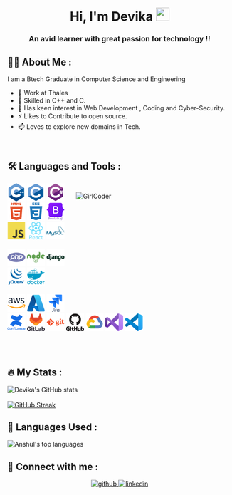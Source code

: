<h1 align="center">Hi, I'm Devika <img src="https://media.giphy.com/media/hvRJCLFzcasrR4ia7z/giphy.gif" width="30px" height="30px"></h1>
<h3 align="center">An avid learner with great passion for technology !!</h3>

## 👩‍💻 About Me :
I am a Btech Graduate in Computer Science and Engineering
- 🏢 Work at Thales
- 🔭 Skilled in C++ and C.
- 🌱 Has keen interest in Web Development , Coding and Cyber-Security.
- ⚡ Likes to Contribute to open source.
- 📫 Loves to explore new domains in Tech.

<br>

## 🛠 Languages and Tools :
<p align="left"> 
  <img align="right" alt="GirlCoder" width="350" height="250" src="https://miro.medium.com/max/875/1*qdAW1TjCN57h1lbuuzvchg.gif" style="margin-top: 20px;">
<img src="https://raw.githubusercontent.com/devicons/devicon/master/icons/cplusplus/cplusplus-original.svg" alt="cplusplus" width="40" height="40"/> 
<img src="https://raw.githubusercontent.com/devicons/devicon/master/icons/c/c-original.svg" alt="c" width="40" height="40"/>
<img src="https://github.com/devicons/devicon/blob/master/icons/csharp/csharp-original.svg" alt="cplusplus" width="40" height="40"/> 

<img src="https://github.com/devicons/devicon/blob/master/icons/html5/html5-plain-wordmark.svg" alt="html5" width="40" height="40"/>  
<img src="https://github.com/devicons/devicon/blob/master/icons/css3/css3-plain-wordmark.svg" alt="css3" width="40" height="40"/> 
<img src="https://github.com/devicons/devicon/blob/master/icons/bootstrap/bootstrap-original-wordmark.svg" alt="bootstrap" width="40" height="40"/>
<img src="https://raw.githubusercontent.com/devicons/devicon/master/icons/javascript/javascript-original.svg" alt="javascript" width="40" height="40"/>
<img src="https://github.com/devicons/devicon/blob/master/icons/react/react-original-wordmark.svg" alt="react" width="40" height="40"/>
<img src="https://github.com/devicons/devicon/blob/master/icons/mysql/mysql-plain-wordmark.svg" alt="mysql" width="40" height="40"/>
<br><br>
<img src="https://github.com/devicons/devicon/blob/master/icons/php/php-plain.svg" alt="php" width="40" height="40"/>
<img src="https://github.com/devicons/devicon/blob/master/icons/nodejs/nodejs-plain-wordmark.svg" alt="nodejs" width="40" height="40"/>
<img src="https://github.com/devicons/devicon/blob/master/icons/django/django-plain-wordmark.svg" alt="django" width="40" height="40"/>
<img src="https://github.com/devicons/devicon/blob/master/icons/jquery/jquery-plain-wordmark.svg" alt="jquery" width="40" height="40"/>
<img src="https://github.com/devicons/devicon/blob/master/icons/docker/docker-plain-wordmark.svg" alt="jquery" width="40" height="40"/>
<br><br>
<img src="https://github.com/devicons/devicon/blob/master/icons/amazonwebservices/amazonwebservices-original-wordmark.svg" alt="jquery" width="40" height="40"/>
<img src="https://github.com/devicons/devicon/blob/master/icons/azure/azure-original.svg" alt="jquery" width="40" height="40"/>
<img src="https://github.com/devicons/devicon/blob/master/icons/jira/jira-original-wordmark.svg" alt="jquery" width="40" height="40"/>
<img src="https://github.com/devicons/devicon/blob/master/icons/confluence/confluence-plain-wordmark.svg" alt="jquery" width="40" height="40"/>
<img src="https://github.com/devicons/devicon/blob/master/icons/gitlab/gitlab-original-wordmark.svg" alt="jquery" width="40" height="40"/>
<img src="https://github.com/devicons/devicon/blob/master/icons/git/git-plain-wordmark.svg" alt="jquery" width="40" height="40"/>
<img src="https://github.com/devicons/devicon/blob/master/icons/github/github-original-wordmark.svg" alt="jquery" width="40" height="40"/>
<img src="https://github.com/devicons/devicon/blob/master/icons/googlecloud/googlecloud-original.svg" alt="jquery" width="40" height="40"/>
<img src="https://github.com/devicons/devicon/blob/master/icons/visualstudio/visualstudio-original.svg" alt="jquery" width="40" height="40"/>
<img src="https://github.com/devicons/devicon/blob/master/icons/vscode/vscode-original.svg" alt="jquery" width="40" height="40"/>





<br><br>

## 🔥 My Stats :
![Devika's GitHub stats](https://github-readme-stats.vercel.app/api?username=devika6001&show_icons=true&theme=radical)<br><br>
[![GitHub Streak](http://github-readme-streak-stats.herokuapp.com?user=devika6001&theme=dark&background=000000)](https://git.io/streak-stats)<br>

## 🌱 Languages Used : 
![Anshul's top languages](https://github-readme-stats.vercel.app/api/top-langs/?username=devika6001&layout=compact&show_icons=true)

## 🔌 Connect with me : 
<div align="center">
<a href="https://github.com/devika6001" target="_blank">
<img src=https://img.shields.io/badge/github-%2324292e.svg?&style=for-the-badge&logo=github&logoColor=white alt=github style="margin-bottom: 5px;" />
</a>
<a href="https://www.linkedin.com/in/devika-gupta-518643211/" target="_blank">
<img src=https://img.shields.io/badge/linkedin-%231E77B5.svg?&style=for-the-badge&logo=linkedin&logoColor=white alt=linkedin style="margin-bottom: 5px;" />
</a> 
</div>  
<br><br>
